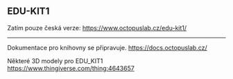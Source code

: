 ## EDU-KIT1

Zatím pouze česká verze:
https://www.octopuslab.cz/edu-kit1/

---

Dokumentace pro knihovny se připravuje.
https://docs.octopuslab.cz/


Některé 3D modely pro EDU_KIT1
https://www.thingiverse.com/thing:4643657
